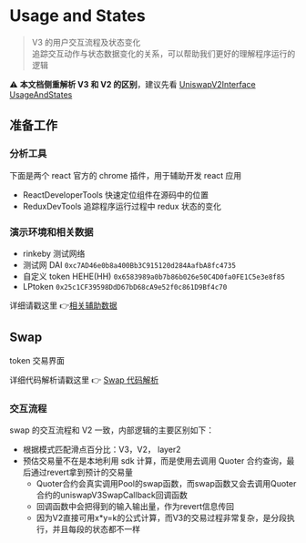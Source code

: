 # Usage and States

> V3 的用户交互流程及状态变化<br>
> 追踪交互动作与状态数据变化的关系，可以帮助我们更好的理解程序运行的逻辑

:warning: **本文档侧重解析 V3 和 V2 的区别**，建议先看 [UniswapV2Interface UsageAndStates](../../Uniswap-V2/Interface/UsageAndStates.md)

## 准备工作

### 分析工具

下面是两个 react 官方的 chrome 插件，用于辅助开发 react 应用

- ReactDeveloperTools 快速定位组件在源码中的位置
- ReduxDevTools 追踪程序运行过程中 redux 状态的变化

### 演示环境和相关数据

- rinkeby 测试网络
- 测试网 DAI `0xc7AD46e0b8a400Bb3C915120d284AafbA8fc4735`
- 自定义 token HEHE(HH) `0x6583989a0b7b86b026e50C4D0fa0FE1C5e3e8f85`
- LPtoken `0x25c1CF39598DdD67bD68cA9e52f0c861D9Bf4c70`

详细请戳这里 :point_right:[相关辅助数据](./InfoList.md)

## Swap

token 交易界面

详细代码解析请戳这里 :point_right: [Swap 代码解析](./Code.md#Swap)

### 交互流程

swap 的交互流程和 V2 一致，内部逻辑的主要区别如下：

- 根据模式匹配滑点百分比：V3，V2， layer2
- 预估交易量不在是本地利用 sdk 计算，而是使用去调用 Quoter 合约查询，最后通过revert拿到预计的交易量
  - Quoter合约会真实调用Pool的swap函数，而swap函数又会去调用Quoter合约的uniswapV3SwapCallback回调函数
  - 回调函数中会把得到的输入输出量，作为revert信息传回
  - 因为V2直接可用x*y=k的公式计算，而V3的交易过程非常复杂，是分段执行，并且每段的状态都不一样

